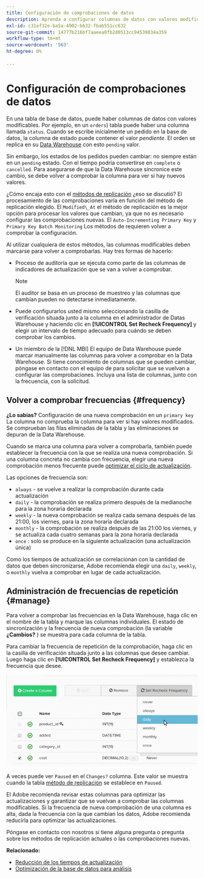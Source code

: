 ```yaml
---
title: Configuración de comprobaciones de datos
description: Aprenda a configurar columnas de datos con valores modificables.
exl-id: c31ef32e-ba5a-4902-b632-fbab551cc632
source-git-commit: 14777b216bf7aaeea0fb2d0513cc94539034a359
workflow-type: tm+mt
source-wordcount: '563'
ht-degree: 0%

---
```


# Configuración de comprobaciones de datos

En una tabla de base de datos, puede haber columnas de datos con valores modificables. Por ejemplo, en un `orders`) tabla puede haber una columna llamada `status`. Cuando se escribe inicialmente un pedido en la base de datos, la columna de estado puede contener el valor _pendiente_. El orden se replica en su [Data Warehouse](../data-warehouse-mgr/tour-dwm.md) con esto `pending` valor.

Sin embargo, los estados de los pedidos pueden cambiar: no siempre están en un `pending` estado. Con el tiempo podría convertirse en `complete` o `cancelled`. Para asegurarse de que la Data Warehouse sincronice este cambio, se debe volver a comprobar la columna para ver si hay nuevos valores.

¿Cómo encaja esto con el [métodos de replicación](../data-warehouse-mgr/cfg-replication-methods.md) ¿eso se discutió? El procesamiento de las comprobaciones varía en función del método de replicación elegido. El `Modified\_At` el método de replicación es la mejor opción para procesar los valores que cambian, ya que no es necesario configurar las comprobaciones nuevas. El `Auto-Incrementing Primary Key` y `Primary Key Batch Monitoring` Los métodos de requieren volver a comprobar la configuración.

Al utilizar cualquiera de estos métodos, las columnas modificables deben marcarse para volver a comprobarlas. Hay tres formas de hacerlo:

* Proceso de auditoría que se ejecuta como parte de las columnas de indicadores de actualización que se van a volver a comprobar.

   >[!NOTE]
   >
   >El auditor se basa en un proceso de muestreo y las columnas que cambian pueden no detectarse inmediatamente.

* Puede configurarlos usted mismo seleccionando la casilla de verificación situada junto a la columna en el administrador de Datas Warehouse y haciendo clic en **[!UICONTROL Set Recheck Frequency]** y elegir un intervalo de tiempo adecuado para cuándo se deben comprobar los cambios.
* Un miembro de la [!DNL MBI] El equipo de Data Warehouse puede marcar manualmente las columnas para volver a comprobar en la Data Warehouse. Si tiene conocimiento de columnas que se pueden cambiar, póngase en contacto con el equipo de para solicitar que se vuelvan a configurar las comprobaciones. Incluya una lista de columnas, junto con la frecuencia, con la solicitud.

## Volver a comprobar frecuencias {#frequency}

**¿Lo sabías?**
Configuración de una nueva comprobación en un `primary key` La columna no comprueba la columna para ver si hay valores modificados. Se comprueban las filas eliminadas de la tabla y las eliminaciones se depuran de la Data Warehouse.

Cuando se marca una columna para volver a comprobarla, también puede establecer la frecuencia con la que se realiza una nueva comprobación. Si una columna concreta no cambia con frecuencia, elegir una nueva comprobación menos frecuente puede [optimizar el ciclo de actualización](../../best-practices/reduce-update-cycle-time.md).

Las opciones de frecuencia son:

* `always` - se vuelve a realizar la comprobación durante cada actualización
* `daily` - la comprobación se realiza primero después de la medianoche para la zona horaria declarada
* `weekly` - la nueva comprobación se realiza cada semana después de las 21:00, los viernes, para la zona horaria declarada
* `monthly` - la comprobación se realiza después de las 21:00 los viernes, y se actualiza cada cuatro semanas para la zona horaria declarada
* `once` : solo se produce en la siguiente actualización (una actualización única)

Como los tiempos de actualización se correlacionan con la cantidad de datos que deben sincronizarse, Adobe recomienda elegir una `daily`, `weekly`, o `monthly` vuelva a comprobar en lugar de cada actualización.

## Administración de frecuencias de repetición {#manage}

Para volver a comprobar las frecuencias en la Data Warehouse, haga clic en el nombre de la tabla y marque las columnas individuales. El estado de sincronización y la frecuencia de nueva comprobación (la variable **¿Cambios?** ) se muestra para cada columna de la tabla.

Para cambiar la frecuencia de repetición de la comprobación, haga clic en la casilla de verificación situada junto a las columnas que desee cambiar. Luego haga clic en **[!UICONTROL Set Recheck Frequency]** y establezca la frecuencia que desee.

![](../../assets/dwm-recheck.png)

A veces puede ver `Paused` en el `Changes?` columna. Este valor se muestra cuando la tabla [método de replicación](../../data-analyst/data-warehouse-mgr/cfg-data-rechecks.md) se establece en `Paused`.

El Adobe recomienda revisar estas columnas para optimizar las actualizaciones y garantizar que se vuelvan a comprobar las columnas modificables. Si la frecuencia de nueva comprobación de una columna es alta, dada la frecuencia con la que cambian los datos, Adobe recomienda reducirla para optimizar las actualizaciones.

Póngase en contacto con nosotros si tiene alguna pregunta o pregunta sobre los métodos de replicación actuales o las comprobaciones nuevas.

**Relacionado:**

* [Reducción de los tiempos de actualización](../../best-practices/reduce-update-cycle-time.md)
* [Optimización de la base de datos para análisis](../../best-practices/opt-db-analysis.md)
